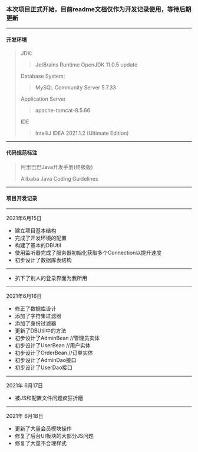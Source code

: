 ### **本次项目正式开始，目前readme文档仅作为开发记录使用，等待后期更新**

---
#### 开发环境

> JDK:
>> JetBrains Runtime OpenJDK 11.0.5 update
>
>Database System:
>> MySQL Community Server 5.7.33
>
> Application Server
>> apache-tomcat-8.5.66
>
> IDE
>> IntelliJ IDEA 2021.1.2 (Ultimate Edition)
---

#### 代码规范标注

> 阿里巴巴Java开发手册(终极版)
>
> Alibaba Java Coding Guidelines
---

#### 项目开发记录

---
2021年6月15日

* 建立项目基本结构
* 完成了开发环境的配置
* 构建了基本的DBUtil
* 使用监听器完成了服务器初始化获取多个Connection以提升速度
* 初步设计了数据库表结构

---
* 扒下了别人的登录界面为我所用

---
2021年6月16日

* 修正了数据库设计
* 添加了字符集过滤器
* 添加了身份过滤器
* 更新了DBUtil中的方法
* 初步设计了AdminBean //管理员实体
* 初步设计了UserBean //用户实体
* 初步设计了OrderBean //订单实体
* 初步设计了AdminDao接口
* 初步设计了UserDao接口

---
2021年 6月17日

* 被JS和配置文件问题疯狂折磨

---
2021年 6月18日

* 更新了大量会员模块操作
* 修复了后台UI板块的大部分JS问题
* 修复了大量不合理样式